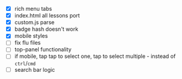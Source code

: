 - [x] rich menu tabs 
- [x] index.html all lessons port
- [x] custom.js parse
- [x] badge hash doesn't work
- [x] mobile styles
- [ ] fix flu files
- [ ] top-panel functionality
- [ ] if mobile, tap tap to select one, tap to select multiple - instead of `ctrl`/`cmd`
- [ ] search bar logic
